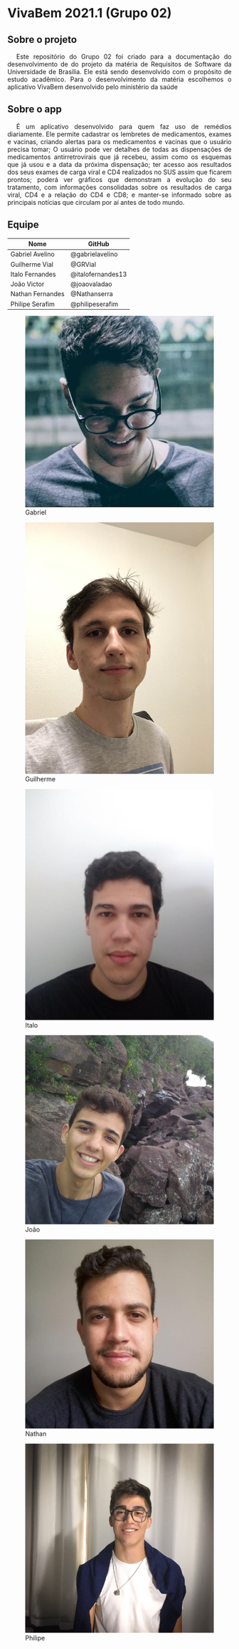 # VivaBem 2021.1 (Grupo 02)

## Sobre o projeto

<p style="text-indent: 20px; text-align: justify">Este repositório do Grupo 02 foi criado para a documentação do desenvolvimento de do projeto da matéria de Requisitos de Software da Universidade de Brasília. Ele está sendo desenvolvido com o propósito de estudo acadêmico. Para o desenvolvimento da matéria escolhemos o aplicativo VivaBem desenvolvido pelo ministério da saúde
</p>

## Sobre o app

<p style="text-indent: 20px; text-align: justify">É um aplicativo desenvolvido para quem faz uso de remédios diariamente. Ele permite cadastrar os lembretes de medicamentos, exames e vacinas, criando alertas para os medicamentos e vacinas que o usuário precisa tomar; O usuário pode ver detalhes de todas as dispensações de medicamentos antirretrovirais que já recebeu, assim como os esquemas que já usou e a data da próxima dispensação; ter acesso aos resultados dos seus exames de carga viral e CD4 realizados no SUS assim que ficarem prontos; poderá ver gráficos que demonstram a evolução do seu tratamento, com informações consolidadas sobre os resultados de carga viral, CD4 e a relação do CD4 e CD8; e manter-se informado sobre as principais notícias que circulam por aí antes de todo mundo.
</p>

## Equipe

|Nome|GitHub|
|---|---|
|Gabriel Avelino|@gabrielavelino|
|Guilherme Vial|@GRVial|
|Italo Fernandes|@italofernandes13|
|João Victor|@joaovaladao|
|Nathan Fernandes|@Nathanserra|
|Philipe Serafim|@philipeserafim|


<div class="fotos_div">
<div class="hover11"><figure><img alt="1" src="./img/Gabriel.jpg"><span>Gabriel</span></figure></div>
<div class="hover11"><figure><img alt="2" src="./img/Guilherme.jpg"><span>Guilherme</span></figure></div>
<div class="hover11"><figure><img alt="3" src="./img/Italo.jpg"><span>Italo</span></figure></div>
<div class="hover11"><figure><img alt="4" src="./img/Joao.jpg"><span>João</span></figure></div>
<div class="hover11"><figure><img alt="5" src="./img/Nathan.jpg"><span>Nathan</span></figure></div>
<div class="hover11"><figure><img alt="6" src="./img/Philipe.jpg"><span>Philipe</span></figure></div>
</div>
